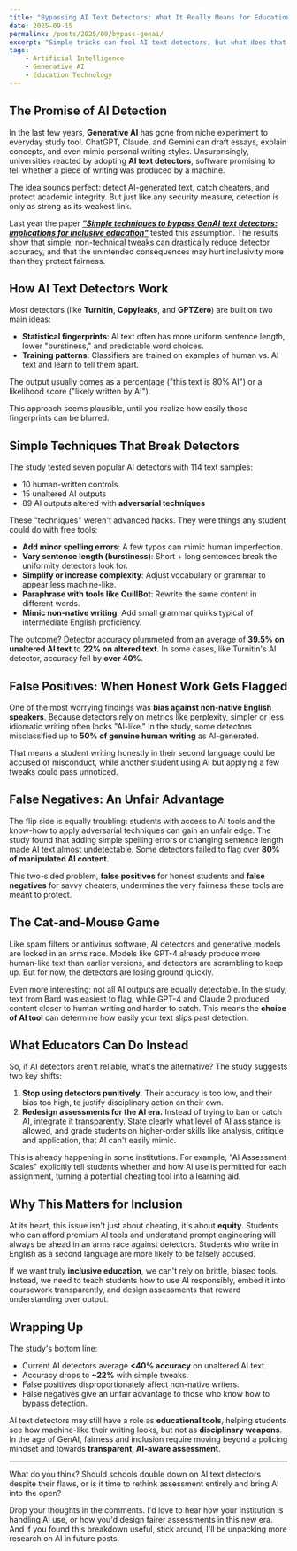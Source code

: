 ```yaml
---
title: "Bypassing AI Text Detectors: What It Really Means for Education"
date: 2025-09-15
permalink: /posts/2025/09/bypass-genai/
excerpt: "Simple tricks can fool AI text detectors, but what does that mean for fairness and inclusion in education?"
tags:
    - Artificial Intelligence
    - Generative AI
    - Education Technology
---
```



## The Promise of AI Detection

In the last few years, **Generative AI** has gone from niche experiment to everyday study tool. ChatGPT, Claude, and Gemini can draft essays, explain concepts, and even mimic personal writing styles. Unsurprisingly, universities reacted by adopting **AI text detectors**, software promising to tell whether a piece of writing was produced by a machine.

The idea sounds perfect: detect AI-generated text, catch cheaters, and protect academic integrity. But just like any security measure, detection is only as strong as its weakest link.

Last year the paper <a href="https://link.springer.com/content/pdf/10.1186/s41239-024-00487-w.pdf" target="_blank"><em><strong>"Simple techniques to bypass GenAI text detectors: implications for inclusive education"</strong></em></a> tested this assumption. The results show that simple, non-technical tweaks can drastically reduce detector accuracy, and that the unintended consequences may hurt inclusivity more than they protect fairness.

## How AI Text Detectors Work

Most detectors (like **Turnitin**, **Copyleaks**, and **GPTZero**) are built on two main ideas:

- **Statistical fingerprints**: AI text often has more uniform sentence length, lower "burstiness," and predictable word choices.  
- **Training patterns**: Classifiers are trained on examples of human vs. AI text and learn to tell them apart.

The output usually comes as a percentage ("this text is 80% AI") or a likelihood score ("likely written by AI").

This approach seems plausible, until you realize how easily those fingerprints can be blurred.

## Simple Techniques That Break Detectors

The study tested seven popular AI detectors with 114 text samples:  

- 10 human-written controls  
- 15 unaltered AI outputs  
- 89 AI outputs altered with **adversarial techniques**

These "techniques" weren't advanced hacks. They were things any student could do with free tools:

- **Add minor spelling errors**: A few typos can mimic human imperfection.  
- **Vary sentence length (burstiness)**: Short + long sentences break the uniformity detectors look for.  
- **Simplify or increase complexity**: Adjust vocabulary or grammar to appear less machine-like.  
- **Paraphrase with tools like QuillBot**: Rewrite the same content in different words.  
- **Mimic non-native writing**: Add small grammar quirks typical of intermediate English proficiency.

The outcome? Detector accuracy plummeted from an average of **39.5% on unaltered AI text** to **22% on altered text**. In some cases, like Turnitin's AI detector, accuracy fell by **over 40%**.

## False Positives: When Honest Work Gets Flagged

One of the most worrying findings was **bias against non-native English speakers**. Because detectors rely on metrics like perplexity, simpler or less idiomatic writing often looks "AI-like." In the study, some detectors misclassified up to **50% of genuine human writing** as AI-generated.

That means a student writing honestly in their second language could be accused of misconduct, while another student using AI but applying a few tweaks could pass unnoticed.

## False Negatives: An Unfair Advantage

The flip side is equally troubling: students with access to AI tools and the know-how to apply adversarial techniques can gain an unfair edge. The study found that adding simple spelling errors or changing sentence length made AI text almost undetectable. Some detectors failed to flag over **80% of manipulated AI content**.

This two-sided problem, **false positives** for honest students and **false negatives** for savvy cheaters, undermines the very fairness these tools are meant to protect.

## The Cat-and-Mouse Game

Like spam filters or antivirus software, AI detectors and generative models are locked in an arms race. Models like GPT-4 already produce more human-like text than earlier versions, and detectors are scrambling to keep up. But for now, the detectors are losing ground quickly.

Even more interesting: not all AI outputs are equally detectable. In the study, text from Bard was easiest to flag, while GPT-4 and Claude 2 produced content closer to human writing and harder to catch. This means the **choice of AI tool** can determine how easily your text slips past detection.

## What Educators Can Do Instead

So, if AI detectors aren't reliable, what's the alternative? The study suggests two key shifts:

1. **Stop using detectors punitively.** Their accuracy is too low, and their bias too high, to justify disciplinary action on their own.  
2. **Redesign assessments for the AI era.** Instead of trying to ban or catch AI, integrate it transparently. State clearly what level of AI assistance is allowed, and grade students on higher-order skills like analysis, critique and application, that AI can't easily mimic.

This is already happening in some institutions. For example, "AI Assessment Scales" explicitly tell students whether and how AI use is permitted for each assignment, turning a potential cheating tool into a learning aid.

## Why This Matters for Inclusion

At its heart, this issue isn't just about cheating, it's about **equity**. Students who can afford premium AI tools and understand prompt engineering will always be ahead in an arms race against detectors. Students who write in English as a second language are more likely to be falsely accused.

If we want truly **inclusive education**, we can't rely on brittle, biased tools. Instead, we need to teach students how to use AI responsibly, embed it into coursework transparently, and design assessments that reward understanding over output.

## Wrapping Up

The study's bottom line:

- Current AI detectors average **<40% accuracy** on unaltered AI text.  
- Accuracy drops to **~22%** with simple tweaks.  
- False positives disproportionately affect non-native writers.  
- False negatives give an unfair advantage to those who know how to bypass detection.  

AI text detectors may still have a role as **educational tools**, helping students see how machine-like their writing looks, but not as **disciplinary weapons**. In the age of GenAI, fairness and inclusion require moving beyond a policing mindset and towards **transparent, AI-aware assessment**.

---

What do you think? Should schools double down on AI text detectors despite their flaws, or is it time to rethink assessment entirely and bring AI into the open?

Drop your thoughts in the comments. I'd love to hear how your institution is handling AI use, or how you'd design fairer assessments in this new era. And if you found this breakdown useful, stick around, I'll be unpacking more research on AI in future posts.